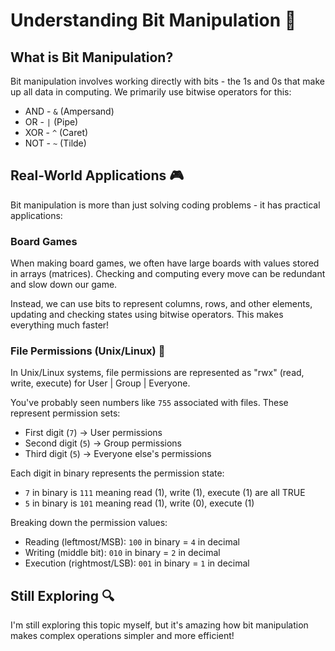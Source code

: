 # Understanding Bit Manipulation 🔢

## What is Bit Manipulation? 

Bit manipulation involves working directly with bits - the 1s and 0s that make up all data in computing. We primarily use bitwise operators for this:

- AND - `&` (Ampersand)
- OR - `|` (Pipe)
- XOR - `^` (Caret)
- NOT - `~` (Tilde)

## Real-World Applications 🎮

Bit manipulation is more than just solving coding problems - it has practical applications:

### Board Games
When making board games, we often have large boards with values stored in arrays (matrices). Checking and computing every move can be redundant and slow down our game.

Instead, we can use bits to represent columns, rows, and other elements, updating and checking states using bitwise operators. This makes everything much faster!

### File Permissions (Unix/Linux) 📁

In Unix/Linux systems, file permissions are represented as "rwx" (read, write, execute) for User | Group | Everyone.

You've probably seen numbers like `755` associated with files. These represent permission sets:

- First digit (`7`) → User permissions
- Second digit (`5`) → Group permissions
- Third digit (`5`) → Everyone else's permissions

Each digit in binary represents the permission state:
- `7` in binary is `111` meaning read (1), write (1), execute (1) are all TRUE
- `5` in binary is `101` meaning read (1), write (0), execute (1)

Breaking down the permission values:
- Reading (leftmost/MSB): `100` in binary = `4` in decimal
- Writing (middle bit): `010` in binary = `2` in decimal
- Execution (rightmost/LSB): `001` in binary = `1` in decimal

## Still Exploring 🔍

I'm still exploring this topic myself, but it's amazing how bit manipulation makes complex operations simpler and more efficient!
